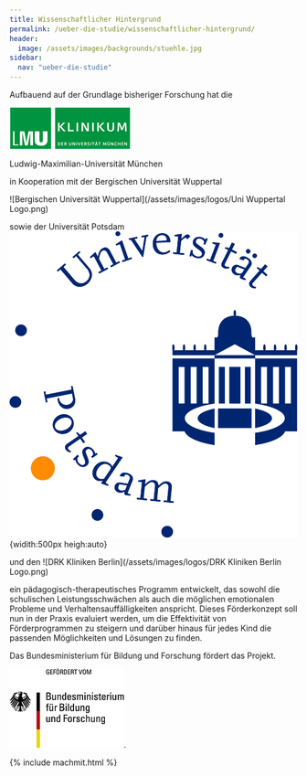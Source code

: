 ```yaml
---
title: Wissenschaftlicher Hintergrund
permalink: /ueber-die-studie/wissenschaftlicher-hintergrund/
header:
  image: /assets/images/backgrounds/stuehle.jpg
sidebar:
  nav: "ueber-die-studie"
---
```


Aufbauend auf der Grundlage bisheriger Forschung hat die

![Ludwig-Maximilian-Universität München](/assets/images/logos/KUM-logo_gruen_inv_11PR.png) 

Ludwig-Maximilian-Universität München 


in Kooperation mit der Bergischen Universität Wuppertal 

![Bergischen Universität Wuppertal](/assets/images/logos/Uni Wuppertal Logo.png)   

sowie der Universität Potsdam
![Universtiät Potsdam](/assets/images/logos/Potsdam.jpg){widith:500px heigh:auto}


und den    ![DRK Kliniken Berlin](/assets/images/logos/DRK Kliniken Berlin Logo.png)  

ein pädagogisch-therapeutisches Programm entwickelt, das sowohl die schulischen Leistungsschwächen als auch die möglichen emotionalen Probleme und Verhaltensauffälligkeiten anspricht. Dieses Förderkonzept soll nun in der Praxis evaluiert werden, um die Effektivität von Förderprogrammen zu steigern und darüber hinaus für jedes Kind die passenden Möglichkeiten und Lösungen zu finden.


Das Bundesministerium für Bildung und Forschung fördert das Projekt.



![BMBF Logo](/assets/images/logos/BmBF-Logo_kleiner_50.jpg). 





{% include machmit.html %}
